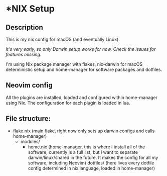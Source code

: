 # *NIX Setup

## Description

This is my nix config for macOS (and eventually Linux). 

*It's very early, so only Darwin setup works for now. Check the issues for features missing.*

I'm using Nix package manager with flakes, nix-darwin for macOS deterministic setup and home-manager for software packages and dotfiles.

## Neovim config
All the plugins are installed, loaded and configured within home-manager using Nix. The configuration for each plugin is loaded in lua.

## File structure:
- flake.nix (main flake, right now only sets up darwin configs and calls home-manager)
    - modules/
        - home.nix (home-manager, this is where I install all of the software, currently is a full list, but I want to separate darwin/linux/shared in the future. It makes the config for all my software, including Neovim)
        dotfiles/ (here lives every dotfile config determined in nix language, loaded in home-manager)
